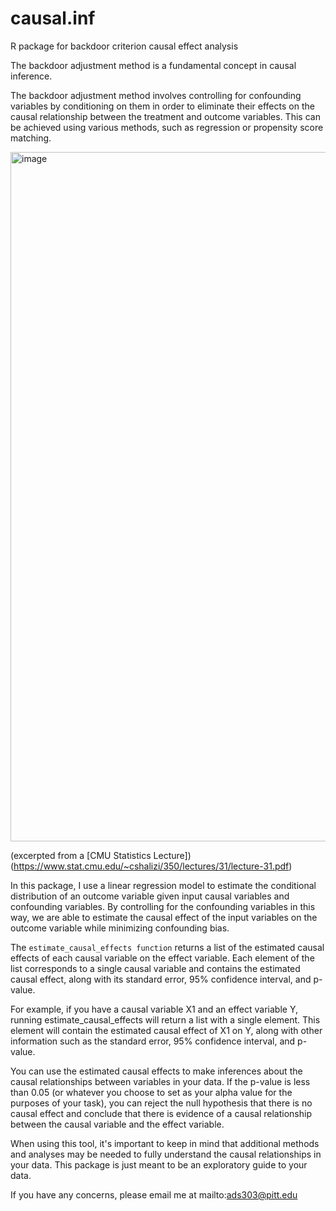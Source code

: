 # causal.inf
R package for backdoor criterion causal effect analysis 

The backdoor adjustment method is a fundamental concept in causal inference.

The backdoor adjustment method involves controlling for confounding variables by conditioning on them in order to eliminate their effects on the causal relationship between the treatment and outcome variables. This can be achieved using various methods, such as regression or propensity score matching.

<img width="1103" alt="image" src="https://user-images.githubusercontent.com/108133717/221062053-6ea6a5be-82ec-4d16-9e14-a791beea5551.png">

(excerpted from a [CMU Statistics Lecture])(https://www.stat.cmu.edu/~cshalizi/350/lectures/31/lecture-31.pdf)

In this package, I use a linear regression model to estimate the conditional distribution of an outcome variable given input causal variables and confounding variables. By controlling for the confounding variables in this way, we are able to estimate the causal effect of the input variables on the outcome variable while minimizing confounding bias. 

The `estimate_causal_effects function` returns a list of the estimated causal effects of each causal variable on the effect variable. Each element of the list corresponds to a single causal variable and contains the estimated causal effect, along with its standard error, 95% confidence interval, and p-value.

For example, if you have a causal variable X1 and an effect variable Y, running estimate_causal_effects will return a list with a single element. This element will contain the estimated causal effect of X1 on Y, along with other information such as the standard error, 95% confidence interval, and p-value.

You can use the estimated causal effects to make inferences about the causal relationships between variables in your data. If the p-value is less than 0.05 (or whatever you choose to set as your alpha value for the purposes of your task), you can reject the null hypothesis that there is no causal effect and conclude that there is evidence of a causal relationship between the causal variable and the effect variable. 

When using this tool, it's important to keep in mind that additional methods and analyses may be needed to fully understand the causal relationships in your data. This package is just meant to be an exploratory guide to your data. 

If you have any concerns, please email me at mailto:ads303@pitt.edu 

